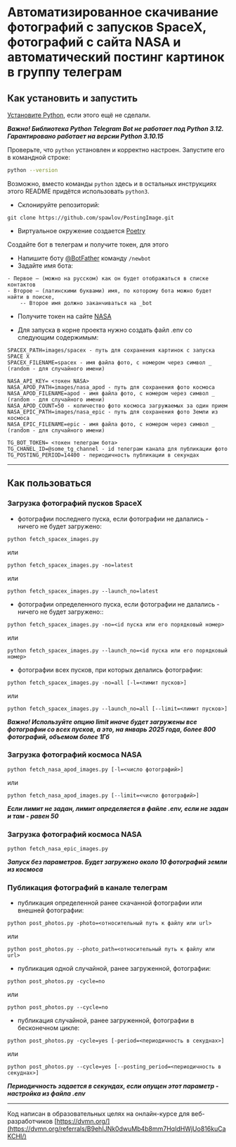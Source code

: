 # Автоматизированное скачивание фотографий с запусков SpaceX, фотографий с сайта NASA и автоматический постинг картинок в группу телеграм

## Как установить и запустить

[Установите Python](https://www.python.org/), если этого ещё не сделали.

***Важно! Библиотека Python Telegram Bot не работает под Python 3.12. Гарантировано работает на версии Python 3.10.15***

Проверьте, что `python` установлен и корректно настроен. Запустите его в командной строке:
```sh
python --version
```
Возможно, вместо команды `python` здесь и в остальных инструкциях этого README придётся использовать `python3`. 

- Склонируйте репозиторий:

```shell
git clone https://github.com/spawlov/PostingImage.git
```

- Виртуальное окружение создается [Poetry](https://github.com/python-poetry/poetry)

Создайте бот в телеграм и получите токен, для этого 
- Напишите боту [@BotFather](https://t.me/BotFather) команду ```/newbot```
- Задайте имя бота:

```text
- Первое — (можно на русском) как он будет отображаться в списке контактов
- Второе — (латинскими буквами) имя, по которому бота можно будет найти в поиске, 
    -- Второе имя должно заканчиваться на _bot 
```

- Получите токен на сайте [NASA](https://api.nasa.gov/)

- Для запуска в корне проекта нужно создать файл .env со следующим содержимым:

```text
SPACEX_PATH=images/spacex - путь для сохранения картинок с запуска SPACE X
SPACEX_FILENAME=spacex - имя файла фото, с номером через символ _ (random - для случайного имени)

NASA_API_KEY= <токен NASA>
NASA_APOD_PATH=images/nasa_apod - путь для сохранения фото космоса
NASA_APOD_FILENAME=apod - имя файла фото, с номером через символ _ (random - для случайного имени)
NASA_APOD_COUNT=50 - количество фото космоса загружаемых за один прием
NASA_EPIC_PATH=images/nasa_epic - путь для сохранения фото Земли из космоса
NASA_EPIC_FILENAME=epic - имя файла фото, с номером через символ _ (random - для случайного имени)

TG_BOT_TOKEN= <токен телеграм бота>
TG_CHANEL_ID=@some_tg_channel - id телеграм канала для публикации фото
TG_POSTING_PERIOD=14400 - периодичность публикации в секундах
```

<hr>

## Как пользоваться

### Загрузка фотографий пусков SpaceX

- фотографии последнего пуска, если фотографии не далались - ничего не будет загружено:
```
python fetch_spacex_images.py
```
или
```
python fetch_spacex_images.py -no=latest 
```
или
```
python fetch_spacex_images.py --launch_no=latest
```
- фотографии определенного пуска, если фотографии не далались - ничего не будет загружено::
```
python fetch_spacex_images.py -no=<id пуска или его порядковый номер>
```
или
```
python fetch_spacex_images.py --launch_no=<id пуска или его порядковый номер>
```
- фотографии всех пусков, при которых делались фотографии:
```
python fetch_spacex_images.py -no=all [-l=<лимит пусков>]
```
или
```
python fetch_spacex_images.py --launch_no=all [--limit=<лимит пусков>]
```
***Важно! Используйте опцию limit иначе будет загружены все фотографии со всех пусков, а это, на январь 2025 года, более 800 фотографий, объемом более 1Гб***

### Загрузка фотографий космоса NASA

```
python fetch_nasa_apod_images.py [-l=<число фотографий>]
```
или
```
python fetch_nasa_apod_images.py [--limit=<число фотографий>]
```
***Если лимит не задан, лимит определяется в файле .env, если не задан и там - равен 50***

### Загрузка фотографий космоса NASA

```
python fetch_nasa_epic_images.py
```
***Запуск без параметров. Будет загружено около 10 фотографий земли из космоса***

### Публикация фотографий в канале телеграм

- публикация определенной ранее скачанной фотографии или внешней фотографии:
```
python post_photos.py -photo=<относительный путь к файлу или url>
```
или
```
python post_photos.py --photo_path=<относительный путь к файлу или url>
```
- публикация одной случайной, ранее загруженной, фотографии:
```
python post_photos.py -cycle=no
```
или
```
python post_photos.py --cycle=no
```
- публикация случайной, ранее загруженной, фотографии в бесконечном цикле:
```
python post_photos.py -cycle=yes [-period=<периодичность в секуднах>]
```
или
```
python post_photos.py --cycle=yes [--posting_period=<периодичность в секуднах>]
```
***Периодичность задается в секундах, если опущен этот параметр - настройка из файла .env***
<hr>

Код написан в образовательных целях на онлайн-курсе для веб-разработчиков [https://dvmn.org/](https://dvmn.org/referrals/B9ehIJNk0dwuMb4b8mm7HqIdHWjUo816kuCaKCHI/)
